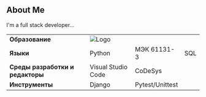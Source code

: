 
##  About Me
I'm a full stack developer...



|           |          |                            | |
| :-------- | :------- | :------------------------- |:------------------------- |
|**Образование**| ![Logo](https://avatars.mds.yandex.net/get-altay/1363707/2a00000162ef67540fd73dcf2cd1835a4d1b/S) | | |
|**Языки**|Python|МЭК 61131-3|SQL|
|**Среды разработки и редакторы**|Visual Studio Code|CoDeSys| |
|**Инструменты**|Django|Pytest/Unittest|



